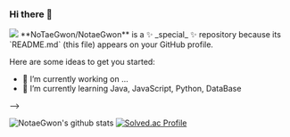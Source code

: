### Hi there 👋
<img src="https://capsule-render.vercel.app/api?type=waving&color=auto&height=300&section=header&text=Welcome!&fontSize=90&desc=This is NoTaeGwom githup" />
**NoTaeGwon/NotaeGwon** is a ✨ _special_ ✨ repository because its `README.md` (this file) appears on your GitHub profile.

Here are some ideas to get you started:

- 🔭 I’m currently working on ...
- 🌱 I’m currently learning Java, JavaScript, Python, DataBase

-->

![NotaeGwon's github stats](https://github-readme-stats.vercel.app/api?username=NotaeGwon&show_icons=true)
[![Solved.ac Profile](http://mazassumnida.wtf/api/v2/generate_badge?boj=tg0926)](https://solved.ac/tg0926/)
